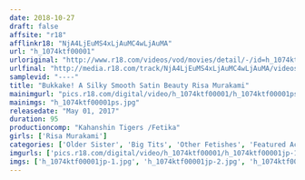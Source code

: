 ```yaml
---
date: 2018-10-27
draft: false
affsite: "r18"
afflinkr18: "NjA4LjEuMS4xLjAuMC4wLjAuMA"
url: "h_1074ktf00001"
urloriginal: "http://www.r18.com/videos/vod/movies/detail/-/id=h_1074ktf00001"
urlfinal: "http://media.r18.com/track/NjA4LjEuMS4xLjAuMC4wLjAuMA/videos/vod/movies/detail/-/id=h_1074ktf00001"
samplevid: "----"
title: "Bukkake! A Silky Smooth Satin Beauty Risa Murakami"
mainimgurl: "pics.r18.com/digital/video/h_1074ktf00001/h_1074ktf00001ps.jpg"
mainimgs: "h_1074ktf00001ps.jpg"
releasedate: "May 01, 2017"
duration: 95
productioncomp: "Kahanshin Tigers /Fetika"
girls: ['Risa Murakami']
categories: ['Older Sister', 'Big Tits', 'Other Fetishes', 'Featured Actress', 'BUKKAKE', 'Handjob']
imgurls: ['pics.r18.com/digital/video/h_1074ktf00001/h_1074ktf00001jp-1.jpg', 'pics.r18.com/digital/video/h_1074ktf00001/h_1074ktf00001jp-2.jpg', 'pics.r18.com/digital/video/h_1074ktf00001/h_1074ktf00001jp-3.jpg', 'pics.r18.com/digital/video/h_1074ktf00001/h_1074ktf00001jp-4.jpg', 'pics.r18.com/digital/video/h_1074ktf00001/h_1074ktf00001jp-5.jpg', 'pics.r18.com/digital/video/h_1074ktf00001/h_1074ktf00001jp-6.jpg', 'pics.r18.com/digital/video/h_1074ktf00001/h_1074ktf00001jp-7.jpg', 'pics.r18.com/digital/video/h_1074ktf00001/h_1074ktf00001jp-8.jpg', 'pics.r18.com/digital/video/h_1074ktf00001/h_1074ktf00001jp-9.jpg', 'pics.r18.com/digital/video/h_1074ktf00001/h_1074ktf00001jp-10.jpg', 'pics.r18.com/digital/video/h_1074ktf00001/h_1074ktf00001jp-11.jpg', 'pics.r18.com/digital/video/h_1074ktf00001/h_1074ktf00001jp-12.jpg', 'pics.r18.com/digital/video/h_1074ktf00001/h_1074ktf00001jp-13.jpg', 'pics.r18.com/digital/video/h_1074ktf00001/h_1074ktf00001jp-14.jpg', 'pics.r18.com/digital/video/h_1074ktf00001/h_1074ktf00001jp-15.jpg', 'pics.r18.com/digital/video/h_1074ktf00001/h_1074ktf00001jp-16.jpg', 'pics.r18.com/digital/video/h_1074ktf00001/h_1074ktf00001jp-17.jpg', 'pics.r18.com/digital/video/h_1074ktf00001/h_1074ktf00001jp-18.jpg', 'pics.r18.com/digital/video/h_1074ktf00001/h_1074ktf00001jp-19.jpg', 'pics.r18.com/digital/video/h_1074ktf00001/h_1074ktf00001jp-20.jpg']
imgs: ['h_1074ktf00001jp-1.jpg', 'h_1074ktf00001jp-2.jpg', 'h_1074ktf00001jp-3.jpg', 'h_1074ktf00001jp-4.jpg', 'h_1074ktf00001jp-5.jpg', 'h_1074ktf00001jp-6.jpg', 'h_1074ktf00001jp-7.jpg', 'h_1074ktf00001jp-8.jpg', 'h_1074ktf00001jp-9.jpg', 'h_1074ktf00001jp-10.jpg', 'h_1074ktf00001jp-11.jpg', 'h_1074ktf00001jp-12.jpg', 'h_1074ktf00001jp-13.jpg', 'h_1074ktf00001jp-14.jpg', 'h_1074ktf00001jp-15.jpg', 'h_1074ktf00001jp-16.jpg', 'h_1074ktf00001jp-17.jpg', 'h_1074ktf00001jp-18.jpg', 'h_1074ktf00001jp-19.jpg', 'h_1074ktf00001jp-20.jpg']
---
```


